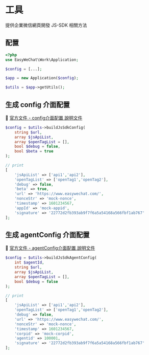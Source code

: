 # 工具

提供企業微信網頁開發 JS-SDK 相關方法

## 配置

```php
<?php
use EasyWeChat\Work\Application;

$config = [...];

$app = new Application($config);

$utils = $app->getUtils();
```

## 生成 config 介面配置

:book: [官方文件 - config介面配置 說明文件](https://open.work.weixin.qq.com/api/doc/90001/90144/90547)


```php
$config = $utils->buildJsSdkConfig(
    string $url,
    array $jsApiList,
    array $openTagList = [],
    bool $debug = false,
    bool $beta = true
);

// print
[
    'jsApiList' => ['api1','api2'],
    'openTagList' => ['openTag1','openTag2'],
    'debug' => false,
    'beta' => true,
    'url' => 'https://www.easywechat.com/',
    'nonceStr' => 'mock-nonce',
    'timestamp' => 1601234567,
    'appId' => 'mock-appid',
    'signature' => '22772d2fb393ab9f7f6a5a54168a566fbf1ab767'
];
```

## 生成 agentConfig 介面配置

:book: [官方文件 - agentConfig介面配置 說明文件](https://open.work.weixin.qq.com/api/doc/90001/90144/94325)


```php
$config = $utils->buildJsSdkAgentConfig(
    int $agentId,
    string $url,
    array $jsApiList,
    array $openTagList = [],
    bool $debug = false
);

// print
[
    'jsApiList' => ['api1','api2'],
    'openTagList' => ['openTag1','openTag2'],
    'debug' => false,
    'url' => 'https://www.easywechat.com/',
    'nonceStr' => 'mock-nonce',
    'timestamp' => 1601234567,
    'corpid' => 'mock-corpid',
    'agentid' => 100001,
    'signature' => '22772d2fb393ab9f7f6a5a54168a566fbf1ab767'
];
```
